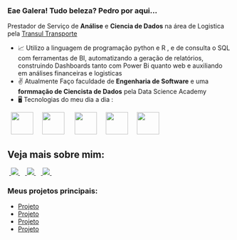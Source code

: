 ### Eae Galera! Tudo beleza? Pedro por aqui...
  Prestador de Serviço de **Análise** e **Ciencia de Dados** na área de Logistica pela [Transul Transporte](https://transultransporte.com.br/)
- 📈 Utilizo a linguagem de programação python e R , e de consulta o SQL com ferramentas de BI, automatizando a geração de relatórios, construindo Dashboards tanto com Power Bi quanto web e auxiliando em análises financeiras e logisticas
- ✌️ Atualmente Faço faculdade de **Engenharia de Software** e uma **formmação de Ciencista de Dados** pela Data Science Academy
- 🖥️ Tecnologias do meu dia a dia :

<div style="display: inline">
  &nbsp;&nbsp;<img width='50' height='50' src="https://cdn.jsdelivr.net/gh/devicons/devicon/icons/jupyter/jupyter-original-wordmark.svg" />&nbsp;&nbsp;
  &nbsp;&nbsp;<img width='50' height='50' src="https://cdn.jsdelivr.net/gh/devicons/devicon/icons/python/python-original.svg" />&nbsp;&nbsp;&nbsp;
  &nbsp;&nbsp;<img width='50' height='50' src="https://cdn.jsdelivr.net/gh/devicons/devicon/icons/r/r-original.svg" />&nbsp;&nbsp;
   &nbsp;&nbsp;<img width='50' height='50' src="https://cdn.jsdelivr.net/gh/devicons/devicon/icons/postgresql/postgresql-original-wordmark.svg" />&nbsp;&nbsp;
   &nbsp;&nbsp;<img width='50' height='50' src="https://cdn.jsdelivr.net/gh/devicons/devicon/icons/mysql/mysql-original-wordmark.svg" />&nbsp;&nbsp;
</div> 
 <div style='display: inline'>


## Veja mais sobre mim:
&nbsp;<a href="">
  <img src="https://img.shields.io/badge/linkedin-%230077B5.svg?style=for-the-badge&logo=linkedin&logoColor=white">
</a>&nbsp;
&nbsp;<a href="https://medium.com/@pedrorechee">
  <img src="https://img.shields.io/badge/Medium-12100E?style=for-the-badge&logo=medium&logoColor=white">
</a>&nbsp;
&nbsp;<a href="">
  <img src="https://img.shields.io/badge/Instagram-%23E4405F.svg?style=for-the-badge&logo=Instagram&logoColor=white">
</a>&nbsp;


### Meus projetos principais:
- <a href="">
    Projeto 
  </a>
- <a href="">
    Projeto
  </a>
- <a href="">
    Projeto
  </a>
- <a href="">
    Projeto
  </a>
